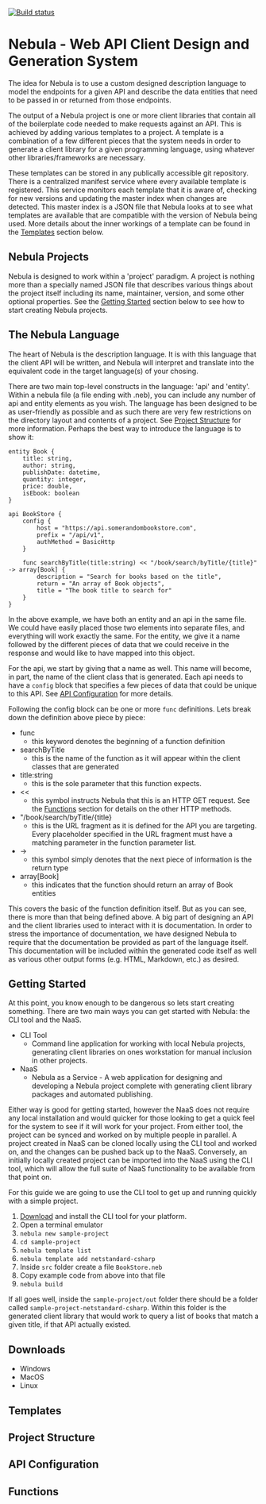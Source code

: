[![Build status](https://ci.appveyor.com/api/projects/status/v1mttld1coaxortg/branch/develop?svg=true)](https://ci.appveyor.com/project/JasonMiesionczek/nebula/branch/develop)

Nebula - Web API Client Design and Generation System
====================================================
The idea for Nebula is to use a custom designed description language to model the endpoints for a given API and describe the data entities that need to be passed in or returned from those endpoints. 

The output of a Nebula project is one or more client libraries that contain all of the boilerplate code needed to make requests against an API. This is achieved by adding various templates to a project. A template is a combination of a few different pieces that the system needs in order to generate a client library for a given programming language, using whatever other libraries/frameworks are necessary.

These templates can be stored in any publically accessible git repository. There is a centralized manifest service where every available template is registered. This service monitors each template that it is aware of, checking for new versions and updating the master index when changes are detected. This master index is a JSON file that Nebula looks at to see what templates are available that are compatible with the version of Nebula being used. More details about the inner workings of a template can be found in the [Templates](#templates) section below.

Nebula Projects
---------------
Nebula is designed to work within a 'project' paradigm. A project is nothing more than a specially named JSON file that describes various things about the project itself including its name, maintainer, version, and some other optional properties. See the [Getting Started](#getting-started) section below to see how to start creating Nebula projects.

The Nebula Language
-------------------
The heart of Nebula is the description language. It is with this language that the client API will be written, and Nebula will interpret and translate into the equivalent code in the target language(s) of your chosing.

There are two main top-level constructs in the language: 'api' and 'entity'. Within a nebula file (a file ending with .neb), you can include any number of api and entity elements as you wish. The language has been designed to be as user-friendly as possible and as such there are very few restrictions on the directory layout and contents of a project. See [Project Structure](#project-structure) for more information. Perhaps the best way to introduce the language is to show it:

```
entity Book {
    title: string,
    author: string,
    publishDate: datetime,
    quantity: integer,
    price: double,
    isEbook: boolean
}

api BookStore {
    config {
        host = "https://api.somerandombookstore.com",
        prefix = "/api/v1",
        authMethod = BasicHttp
    }

    func searchByTitle(title:string) << "/book/search/byTitle/{title}" -> array[Book] {
        description = "Search for books based on the title",
        return = "An array of Book objects",
        title = "The book title to search for"
    }
}
```

In the above example, we have both an entity and an api in the same file. We could have easily placed those two elements into separate files, and everything will work exactly the same. For the entity, we give it a name followed
by the different pieces of data that we could receive in the response and would like to have mapped into this object.

For the api, we start by giving that a name as well. This name will become, in part, the name of the client class that is generated. Each api needs to have a `config` block that specifies a few pieces of data that could be unique to this API. See [API Configuration](#api-configuration) for more details.

Following the config block can be one or more `func` definitions. Lets break down the definition above piece by piece:

* func
    * this keyword denotes the beginning of a function definition
* searchByTitle
    * this is the name of the function as it will appear within the client classes that are generated
* title:string
    * this is the sole parameter that this function expects.
* <<
    * this symbol instructs Nebula that this is an HTTP GET request. See the [Functions](#functions) section for details on the other HTTP methods.
* "/book/search/byTitle/{title}
    * this is the URL fragment as it is defined for the API you are targeting. Every placeholder specified in the URL fragment must have a matching parameter in the function parameter list.
* ->
    * this symbol simply denotes that the next piece of information is the return type
* array[Book]
    * this indicates that the function should return an array of Book entities

This covers the basic of the function definition itself. But as you can see, there is more than that being defined above. A big part of designing an API and the client libraries used to interact with it is documentation. In order to 
stress the importance of documentation, we have designed Nebula to require that the documentation be provided as part of the language itself. This documentation will be included within the generated code itself as well as various other output forms (e.g. HTML, Markdown, etc.) as desired. 

## Getting Started

At this point, you know enough to be dangerous so lets start creating something. There are two main ways you can get started with Nebula: the CLI tool and the NaaS. 

* CLI Tool
    * Command line application for working with local Nebula projects, generating client libraries on ones workstation for manual inclusion in other projects.
* NaaS
    * Nebula as a Service - A web application for designing and developing a Nebula project complete with generating client library packages and automated publishing.

Either way is good for getting started, however the NaaS does not require any local installation and would quicker for those looking to get a quick feel for the system to see if it will work for your project. From either tool, the project can be synced and worked on by multiple people in parallel. A project created in NaaS can be cloned locally using the CLI tool and worked on, and the changes can be pushed back up to the NaaS. Conversely, an initially locally created project can be imported into the NaaS using the CLI tool, which will allow the full suite of NaaS functionality to be available from that point on.

For this guide we are going to use the CLI tool to get up and running quickly with a simple project.

1. [Download](#downloads) and install the CLI tool for your platform.
2. Open a terminal emulator
3. `nebula new sample-project`
4. `cd sample-project`
5. `nebula template list`
6. `nebula template add netstandard-csharp`
7. Inside `src` folder create a file `BookStore.neb`
8. Copy example code from above into that file
9. `nebula build`

If all goes well, inside the `sample-project/out` folder there should be a folder called `sample-project-netstandard-csharp`. Within this folder is the generated client library that would work to query a list of books that match a given title, if that API actually existed. 

## Downloads

* Windows
* MacOS
* Linux

## Templates

## Project Structure

## API Configuration

## Functions
